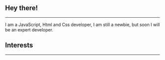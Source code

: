 ## Hey there!
----

I am a JavaScript, Html and Css developer, I am still a newbie, but soon I will be an expert developer.

## Interests
---

